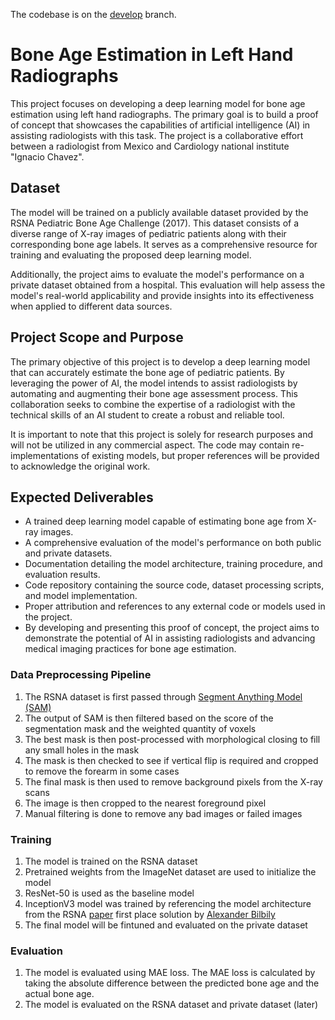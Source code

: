 The codebase is on the [develop](https://github.com/JackRio/bone_age_estimation/tree/develop) branch.

# Bone Age Estimation in Left Hand Radiographs
This project focuses on developing a deep learning model for bone age estimation using left hand radiographs. The primary goal is to build a proof of concept that showcases the capabilities of artificial intelligence (AI) in assisting radiologists with this task. The project is a collaborative effort between a radiologist from Mexico and Cardiology national institute "Ignacio Chavez".

## Dataset
The model will be trained on a publicly available dataset provided by the RSNA Pediatric Bone Age Challenge (2017). This dataset consists of a diverse range of X-ray images of pediatric patients along with their corresponding bone age labels. It serves as a comprehensive resource for training and evaluating the proposed deep learning model.

Additionally, the project aims to evaluate the model's performance on a private dataset obtained from a hospital. This evaluation will help assess the model's real-world applicability and provide insights into its effectiveness when applied to different data sources.

## Project Scope and Purpose
The primary objective of this project is to develop a deep learning model that can accurately estimate the bone age of pediatric patients. By leveraging the power of AI, the model intends to assist radiologists by automating and augmenting their bone age assessment process. This collaboration seeks to combine the expertise of a radiologist with the technical skills of an AI student to create a robust and reliable tool.

It is important to note that this project is solely for research purposes and will not be utilized in any commercial aspect. The code may contain re-implementations of existing models, but proper references will be provided to acknowledge the original work.

## Expected Deliverables
- A trained deep learning model capable of estimating bone age from X-ray images.
- A comprehensive evaluation of the model's performance on both public and private datasets.
- Documentation detailing the model architecture, training procedure, and evaluation results.
- Code repository containing the source code, dataset processing scripts, and model implementation.
- Proper attribution and references to any external code or models used in the project.
- By developing and presenting this proof of concept, the project aims to demonstrate the potential of AI in assisting radiologists and advancing medical imaging practices for bone age estimation.  


### Data Preprocessing Pipeline
1. The RSNA dataset is first passed through [Segment Anything Model (SAM)](https://github.com/facebookresearch/segment-anything)
2. The output of SAM is then filtered based on the score of the segmentation mask and the weighted quantity of voxels
3. The best mask is then post-processed with morphological closing to fill any small holes in the mask
4. The mask is then checked to see if vertical flip is required and cropped to remove the forearm in some cases 
5. The final mask is then used to remove background pixels from the X-ray scans
6. The image is then cropped to the nearest foreground pixel
7. Manual filtering is done to remove any bad images or failed images

### Training
1. The model is trained on the RSNA dataset
2. Pretrained weights from the ImageNet dataset are used to initialize the model
3. ResNet-50 is used as the baseline model
4. InceptionV3 model was trained by referencing the model architecture from the RSNA [paper](https://pubs.rsna.org/doi/full/10.1148/radiol.2018180736) first place solution by [Alexander Bilbily](https://medical-imaging.utoronto.ca/faculty/alexander-bilbily)
5. The final model will be fintuned and evaluated on the private dataset

### Evaluation
1. The model is evaluated using MAE loss. The MAE loss is calculated by taking the absolute difference between the predicted bone age and the actual bone age.
2. The model is evaluated on the RSNA dataset and private dataset (later)
